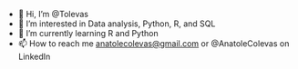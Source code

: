 - 👋 Hi, I’m @Tolevas
- 👀 I’m interested in Data analysis, Python, R, and SQL
- 🌱 I’m currently learning R and Python 
- 📫 How to reach me anatolecolevas@gmail.com or @AnatoleColevas on LinkedIn

<!---
Tolevas/Tolevas is a ✨ special ✨ repository because its `README.md` (this file) appears on your GitHub profile.
You can click the Preview link to take a look at your changes.
--->
